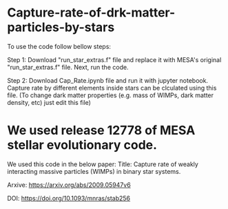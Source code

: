 # Capture-rate-of-drk-matter-particles-by-stars

To use the code follow bellow steps:

Step 1: Download "run_star_extras.f" file and replace it with MESA's original "run_star_extras.f" file. Next, run the code.

Step 2: Download Cap_Rate.ipynb file and run it with jupyter notebook. Capture rate by different elements inside stars can be clculated using this file. (To change dark matter properties (e.g. mass of WIMPs, dark matter density, etc) just edit this file)

# We used release 12778 of MESA stellar evolutionary code.

We used this code in the below paper:
Title:  Capture rate of weakly interacting massive particles (WIMPs) in binary star systems.

Arxive: https://arxiv.org/abs/2009.05947v6

DOI:    https://doi.org/10.1093/mnras/stab256
